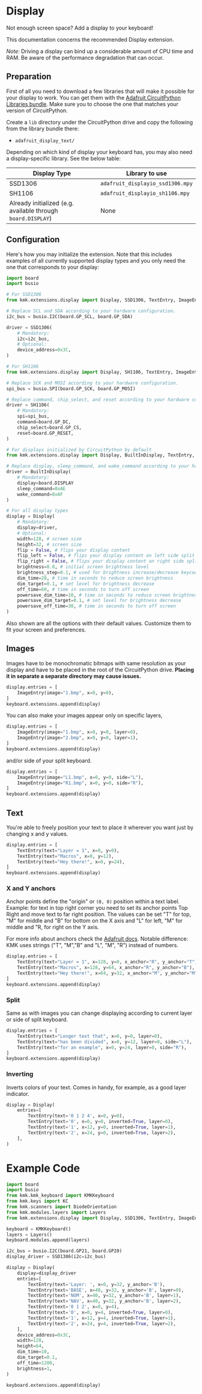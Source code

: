 # Display
Not enough screen space? Add a display to your keyboard!

This documentation concerns the recommended Display extension.

*Note:*
Driving a display can bind up a considerable amount of CPU time and RAM.
Be aware of the performance degradation that can occur.

## Preparation
First of all you need to download a few libraries that will make it possible for your display to work.
You can get them with the [Adafruit CircuitPython Libraries bundle](https://circuitpython.org/libraries).
Make sure you to choose the one that matches your version of CircuitPython.

Create a `lib` directory under the CircuitPython drive and copy the following
from the library bundle there:
* `adafruit_display_text/`

Depending on which kind of display your keyboard has, you may also need a display-specific library. See the below table:

| Display Type                                                 | Library to use                   |
| ------------------------------------------------------------ | -------------------------------- |
| SSD1306                                                      | `adafruit_displayio_ssd1306.mpy` |
| SH1106                                                       | `adafruit_displayio_sh1106.mpy` |
| Already initialized (e.g. available through `board.DISPLAY`) | None                             |

## Configuration
Here's how you may initialize the extension. Note that this includes examples of all currently supported display types and you only need the one that corresponds to your display:

```python
import board
import busio

# For SSD1306
from kmk.extensions.display import Display, SSD1306, TextEntry, ImageEntry

# Replace SCL and SDA according to your hardware configuration.
i2c_bus = busio.I2C(board.GP_SCL, board.GP_SDA)

driver = SSD1306(
    # Mandatory:
    i2c=i2c_bus,
    # Optional:
    device_address=0x3C,
)

# For SH1106
from kmk.extensions.display import Display, SH1106, TextEntry, ImageEntry

# Replace SCK and MOSI according to your hardware configuration.
spi_bus = busio.SPI(board.GP_SCK, board.GP_MOSI)

# Replace command, chip_select, and reset according to your hardware configuration.
driver = SH1106(
    # Mandatory:
    spi=spi_bus,
    command=board.GP_DC,
    chip_select=board.GP_CS,
    reset=board.GP_RESET,
)

# For displays initialized by CircuitPython by default
from kmk.extensions.display import Display, BuiltInDisplay, TextEntry, ImageEntry

# Replace display, sleep_command, and wake_command according to your hardware configuration.
driver = BuiltInDisplay(
    # Mandatory:
    display=board.DISPLAY
    sleep_command=0xAE
    wake_command=0xAF
)

# For all display types
display = Display(
    # Mandatory:
    display=driver,
    # Optional:
    width=128, # screen size
    height=32, # screen size
    flip = False, # flips your display content
    flip_left = False, # flips your display content on left side split
    flip_right = False, # flips your display content on right side split
    brightness=0.8, # initial screen brightness level
    brightness_step=0.1, # used for brightness increase/decrease keycodes
    dim_time=20, # time in seconds to reduce screen brightness
    dim_target=0.1, # set level for brightness decrease
    off_time=60, # time in seconds to turn off screen
    powersave_dim_time=10, # time in seconds to reduce screen brightness
    powersave_dim_target=0.1, # set level for brightness decrease
    powersave_off_time=30, # time in seconds to turn off screen
)
```
Also shown are all the options with their default values.
Customize them to fit your screen and preferences.


## Images
Images have to be monochromatic bitmaps with same resolution as your display and
have to be placed in the root of the CircuitPython drive.
**Placing it in separate a separate directory may cause issues.**

```python
display.entries = [
    ImageEntry(image="1.bmp", x=0, y=0),
]
keyboard.extensions.append(display)
```

You can also make your images appear only on specific layers,

```python
display.entries = [
    ImageEntry(image="1.bmp", x=0, y=0, layer=0),
    ImageEntry(image="2.bmp", x=0, y=0, layer=1),
]
keyboard.extensions.append(display)
```

and/or side of your split keyboard.

```python
display.entries = [
    ImageEntry(image="L1.bmp", x=0, y=0, side="L"),
    ImageEntry(image="R1.bmp", x=0, y=0, side="R"),
]
keyboard.extensions.append(display)
```

## Text
You're able to freely position your text to place it wherever you want just by changing x and y values.

```python
display.entries = [
    TextEntry(text="Layer = 1", x=0, y=0),
    TextEntry(text="Macros", x=0, y=12),
    TextEntry(text="Hey there!", x=0, y=24),
]
keyboard.extensions.append(display)
```

### X and Y anchors
Anchor points define the "origin" or `(0, 0)` position within a text label.
Example: for text in top right corner you need to set its anchor points Top Right and move text to far right position.
The values can be set "T" for top, "M" for middle and "B" for bottom on the X
axis and "L" for left, "M" for middle and "R, for right on the Y axis.

For more info about anchors check the [Adafruit docs](https://learn.adafruit.com/circuitpython-display-support-using-displayio/text).
Notable difference: KMK uses strings ("T", "M","B" and "L", "M", "R") instead of numbers.

```python
display.entries = [
    TextEntry(text="Layer = 1", x=128, y=0, x_anchor="R", y_anchor="T"), # text in Top Right corner
    TextEntry(text="Macros", x=128, y=64, x_anchor="R", y_anchor="B"), # text in Bottom Right corner
    TextEntry(text="Hey there!", x=64, y=32, x_anchor="M", y_anchor="M"), # text in the Middle of screen
]
keyboard.extensions.append(display)
```

### Split
Same as with images you can change displaying according to current layer or side of split keyboard.

```python
display.entries = [
    TextEntry(text="Longer text that", x=0, y=0, layer=0),
    TextEntry(text="has been divided", x=0, y=12, layer=0, side="L"),
    TextEntry(text="for an example", x=0, y=24, layer=0, side="R"),
]
keyboard.extensions.append(display)
```

### Inverting
Inverts colors of your text. Comes in handy, for example, as a good layer indicator.

```python
display = Display(
    entries=[
        TextEntry(text='0 1 2 4', x=0, y=0),
        TextEntry(text='0', x=0, y=0, inverted=True, layer=0),
        TextEntry(text='1', x=12, y=0, inverted=True, layer=1),
        TextEntry(text='2', x=24, y=0, inverted=True, layer=2),
    ],
)
```

# Example Code
```python
import board
import busio
from kmk.kmk_keyboard import KMKKeyboard
from kmk.keys import KC
from kmk.scanners import DiodeOrientation
from kmk.modules.layers import Layers
from kmk.extensions.display import Display, SSD1306, TextEntry, ImageEntry

keyboard = KMKKeyboard()
layers = Layers()
keyboard.modules.append(layers)

i2c_bus = busio.I2C(board.GP21, board.GP20)
display_driver = SSD1306(i2c=i2c_bus)

display = Display(
    display=display_driver
    entries=[
        TextEntry(text='Layer: ', x=0, y=32, y_anchor='B'),
        TextEntry(text='BASE', x=40, y=32, y_anchor='B', layer=0),
        TextEntry(text='NUM', x=40, y=32, y_anchor='B', layer=1),
        TextEntry(text='NAV', x=40, y=32, y_anchor='B', layer=2),
        TextEntry(text='0 1 2', x=0, y=4),
        TextEntry(text='0', x=0, y=4, inverted=True, layer=0),
        TextEntry(text='1', x=12, y=4, inverted=True, layer=1),
        TextEntry(text='2', x=24, y=4, inverted=True, layer=2),
    ],
    device_address=0x3C,
    width=128,
    height=64,
    dim_time=10,
    dim_target=0.1,
    off_time=1200,
    brightness=1,
)

keyboard.extensions.append(display)
```
